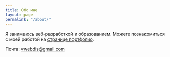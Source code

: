```yaml
---
title: Обо мне
layout: page
permalink: "/about/"
---
```


Я занимаюсь веб-разработкой и образованием. Можете познакомиться с моей работой на [странице портфолио](https://vallek.github.io/Portfolio/index.html).

Почта: [vwebdis@gmail.com](mailto:vwebdis@gmail.com)